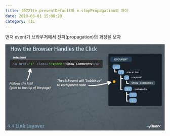 ```yaml
---
title: (0721)e.preventDefault와 e.stopPropagation의 차이
date: 2019-08-01 15:08:20
category: TIL
---
```


먼저 event가 브라우저에서 전파(propagation)의 과정을 보자

![](./images/clickEvent.jpeg)
